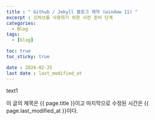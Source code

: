 ```yaml
---
title : " Github / Jekyll 블로그 제작 (window 11) "
excerpt : 깃허브를 사용하기 위한 사전 준비 단계
categories:
  - Blog
tags:
  - [blog]

toc: true
toc_sticky: true

date : 2024-02-25
last date : last_modified_at
---
```


text1


이 글의 제목은 {{ page.title }}이고
마지막으로 수정된 시간은 {{ page.last_modified_at }}이다.